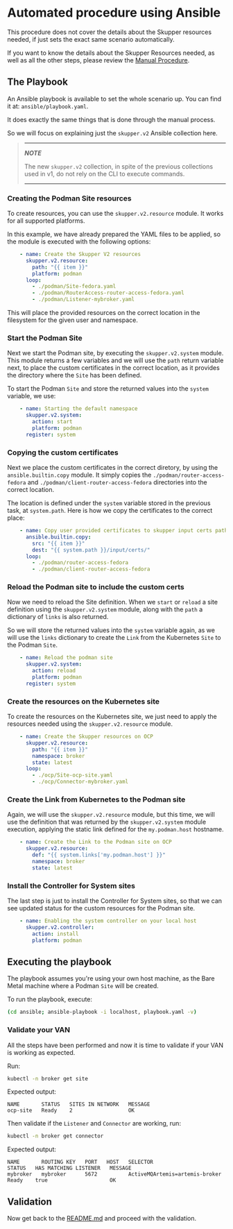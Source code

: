 # Automated procedure using Ansible

This procedure does not cover the details about the Skupper resources needed, if just sets the exact same scenario automatically.

If you want to know the details about the Skupper Resources needed, as well as all the other steps, please review the [Manual Procedure](MANUAL.md).

## The Playbook

An Ansible playbook is available to set the whole scenario up.
You can find it at: `ansible/playbook.yaml`.

It does exactly the same things that is done through the manual process.

So we will focus on explaining just the `skupper.v2` Ansible collection here.

> ___
> **_NOTE_**
>
> The new `skupper.v2` collection, in spite of the previous collections used in v1, do not rely on the CLI to execute commands.
> ___

### Creating the Podman Site resources

To create resources, you can use the `skupper.v2.resource` module.
It works for all supported platforms.

In this example, we have already prepared the YAML files to be applied, so the module is executed with the following options:

```yaml
    - name: Create the Skupper V2 resources
      skupper.v2.resource:
        path: "{{ item }}"
        platform: podman
      loop:
        - ./podman/Site-fedora.yaml
        - ./podman/RouterAccess-router-access-fedora.yaml
        - ./podman/Listener-mybroker.yaml
```

This will place the provided resources on the correct location in the filesystem for the given user and namespace.

### Start the Podman Site

Next we start the Podman site, by executing the `skupper.v2.system` module.
This module returns a few variables and we will use the `path` return variable next, to place the custom certificates in the correct location, as it provides the directory where the `Site` has been defined.

To start the Podman `Site` and store the returned values into the `system` variable, we use:

```yaml
    - name: Starting the default namespace
      skupper.v2.system:
        action: start
        platform: podman
      register: system
```

### Copying the custom certificates

Next we place the custom certificates in the correct diretory, by using the `ansible.builtin.copy` module. It simply copies the `./podman/router-access-fedora` and `./podman/client-router-access-fedora` directories into the correct location.

The location is defined under the `system` variable stored in the previous task, at `system.path`.
Here is how we copy the certificates to the correct place:

```yaml
    - name: Copy user provided certificates to skupper input certs path
      ansible.builtin.copy:
        src: "{{ item }}"
        dest: "{{ system.path }}/input/certs/"
      loop:
        - ./podman/router-access-fedora
        - ./podman/client-router-access-fedora
```

### Reload the Podman site to include the custom certs

Now we need to reload the Site definition. When we `start` or `reload` a site definition using the `skupper.v2.system` module, along with the `path` a dictionary of `links` is also returned.

So we will store the returned values into the `system` variable again, as we will use the `links` dictionary to create the `Link` from the Kubernetes `Site` to the Podman `Site`.

```yaml
    - name: Reload the podman site
      skupper.v2.system:
        action: reload
        platform: podman
      register: system
```

### Create the resources on the Kubernetes site

To create the resources on the Kubernetes site, we just need to apply the resources needed using the `skupper.v2.resource` module.


```yaml
    - name: Create the Skupper resources on OCP
      skupper.v2.resource:
        path: "{{ item }}"
        namespace: broker
        state: latest
      loop:
        - ./ocp/Site-ocp-site.yaml
        - ./ocp/Connector-mybroker.yaml
```

### Create the Link from Kubernetes to the Podman site

Again, we will use the `skupper.v2.resource` module, but this time, we will use the definition that was returned by the `skupper.v2.system` module execution, applying the static link defined for the `my.podman.host` hostname.

```yaml
    - name: Create the Link to the Podman site on OCP
      skupper.v2.resource:
        def: "{{ system.links['my.podman.host'] }}"
        namespace: broker
        state: latest
```

### Install the Controller for System sites

The last step is just to install the Controller for System sites, so that we can see updated status for the custom resources for the Podman site.

```yaml
    - name: Enabling the system controller on your local host
      skupper.v2.controller:
        action: install
        platform: podman
```

## Executing the playbook

The playbook assumes you're using your own host machine, as the Bare Metal machine where a Podman `Site` will be created.

To run the playbook, execute:

```bash
(cd ansible; ansible-playbook -i localhost, playbook.yaml -v)
```

### Validate your VAN

All the steps have been performed and now it is time to validate if your VAN is working as expected.

Run:

```bash
kubectl -n broker get site
```

Expected output:

```
NAME       STATUS   SITES IN NETWORK   MESSAGE
ocp-site   Ready    2                  OK
```

Then validate if the `Listener` and `Connector` are working, run:

```bash
kubectl -n broker get connector
```

Expected output:

```
NAME       ROUTING KEY   PORT   HOST   SELECTOR                         STATUS   HAS MATCHING LISTENER   MESSAGE
mybroker   mybroker      5672          ActiveMQArtemis=artemis-broker   Ready    true                    OK
```

## Validation

Now get back to the [README.md](README.md) and proceed with the validation.
